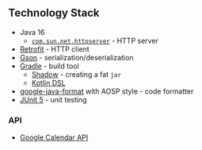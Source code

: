 ## Technology Stack

- Java 16
  - [`com.sun.net.httpserver`](https://docs.oracle.com/javase/8/docs/jre/api/net/httpserver/spec/com/sun/net/httpserver/package-summary.html) - HTTP server
- [Retrofit](https://square.github.io/retrofit/) - HTTP client
- [Gson](https://github.com/google/gson) - serialization/deserialization
- [Gradle](https://gradle.org/) - build tool
  - [Shadow](https://github.com/johnrengelman/shadow) - creating a fat `jar`
  - [Kotlin DSL](https://docs.gradle.org/current/userguide/kotlin_dsl.html)
- [google-java-format](https://github.com/google/google-java-format) with AOSP style - code formatter
- [JUnit 5](https://junit.org/junit5/) - unit testing

### API

- [Google Calendar API](https://developers.google.com/calendar/api/guides/overview)
